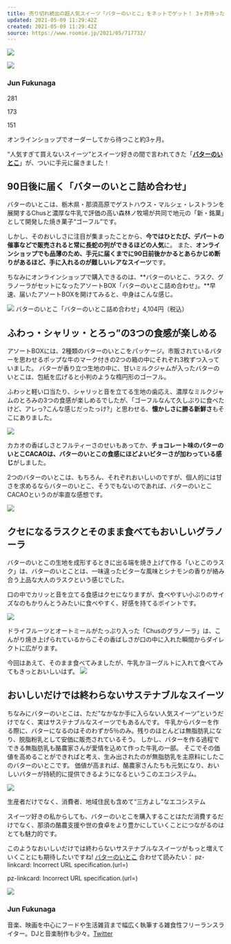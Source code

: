 ```yaml
---
title: 売り切れ続出の超人気スイーツ「バターのいとこ」をネットでゲット！ 3ヶ月待ったその味は最高すぎた…｜マイ定番スタイル
updated: 2021-05-09 11:29:42Z
created: 2021-05-09 11:29:42Z
source: https://www.roomie.jp/2021/05/717732/
---
```


 ![](https://assets.media-platform.com/roomie/dist/images/2021/05/IMG_4353.jpg)

![](https://www.roomie.jp/wp-content/uploads/userphoto/336.jpg)

### Jun Fukunaga

 281

 173

 151

オンラインショップでオーダーしてから待つこと約3ヶ月。

“人気すぎて買えないスイーツ”とスイーツ好きの間で言われてきた「**[バターのいとこ](https://butternoitoko.com/)**」が、ついに手元に届きました！

## 90日後に届く「バターのいとこ詰め合わせ」

バターのいとこは、栃木県・那須高原でゲストハウス・マルシェ・レストランを展開するChusと濃厚な牛乳で評価の高い森林ノ牧場が共同で地元の「新・銘菓」として開発した焼き菓子“ゴーフル”です。

しかし、そのおいしさに注目が集まったことから、**今ではひとたび、デパートの催事などで販売されると常に長蛇の列ができるほどの人気**に。
また、**オンラインショップでも品薄のため、手元に届くまでに90日前後かかるとあらかじめ断りがあるほど、手に入れるのが難しいレアなスイーツ**です。

ちなみにオンラインショップで購入できるのは、**バターのいとこ、ラスク、グラノーラがセットになったアソートBOX「バターのいとこ詰め合わせ」。**早速、届いたアソートBOXを開けてみると、中身はこんな感じ。

![](https://assets.media-platform.com/roomie/dist/images/2021/05/IMG_4350.jpg)
バターのいとこ「バターのいとこ詰め合わせ」4,104円（税込）

## ふわっ・シャリッ・とろっ”の3つの食感が楽しめる

アソートBOXには、2種類のバターのいとこをパッケージ。市販されているバターを思わせるポップな牛のマーク付きの2つの箱の中にそれぞれ3枚ずつ入っていました。
バターが香り立つ生地の中に、甘いミルクジャムが入ったバターのいとこは、包紙を広げると小判のような楕円形のゴーフル。

ふわッと軽い口当たり、シャリッと音を立てる生地の歯応え、濃厚なミルクジャムのとろみの3つの食感が楽しめるでしたが、「ゴーフルなんて久しぶりに食べたけど、アレっ?こんな感じだったっけ?」と思わせる、**懐かしさに勝る新鮮さ**もそこにありました。

![](https://assets.media-platform.com/roomie/dist/images/2021/05/IMG_4351.jpg)

カカオの香ばしさとフルティーさのせいもあってか、**チョコレート味のバターのいとこCACAOは、バターのいとこの食感にほどよいビターさが加わっている感じ**がしました。

2つのバターのいとこは、もちろん、それぞれおいしいのですが、個人的には甘さを求めるならバターのいとこ、そうでもないのであれば、バターのいとこCACAOというのが率直な感想です。

![](https://assets.media-platform.com/roomie/dist/images/2021/05/IMG_4357.jpg)

## クセになるラスクとそのまま食べてもおいしいグラノーラ

バターのいとこの生地を成形するときに出る端を焼き上げて作る「いとこのラスク」は、バターのいとことは、一味違ったビターな風味とシナモンの香りが絡み合う上品な大人のラスクという感じでした。

口の中でカリッと音を立てる食感はクセになりますが、食べやすい小ぶりのサイズなのもかりんとうみたいに食べやすく、好感を持てるポイントです。

![](https://assets.media-platform.com/roomie/dist/images/2021/05/IMG_4354-2.jpg)

ドライフルーツとオートミールがたっぷり入った「Chusのグラノーラ」は、こんがり焼き上げられているからこその香ばしさが口の中に入れた瞬間からダイレクトに広がります。

今回はあえて、そのまま食べてみましたが、牛乳かヨーグルトに入れて食べてみてもきっとおいしいはず。
![](https://assets.media-platform.com/roomie/dist/images/2021/05/IMG_4356.jpg)

## おいしいだけでは終わらないサステナブルなスイーツ

ちなみにバターのいとこは、ただ”なかなか手に入らない人気スイーツ”というだけでなく、実はサステナブルなスイーツでもあるんです。
牛乳からバターを作る際に、バターになるのはそのわずか5％のみ。残りのほとんどは無脂肪乳になり、脱脂粉乳として安価に販売されているそう。
しかし、バターを作る過程でできる無脂肪乳も酪農家さんが愛情を込めて作った牛乳の一部。
そこでその価値を高めることができればと考え、生み出されたのが無脂肪乳を主原料にしたこのバターのいとこです。
価値が高まれば、酪農家さんたちも元気になり、おいしいバターが持続的に提供できるようになるというこのエコシステム。

![](https://assets.media-platform.com/roomie/dist/images/2021/05/img_good_graph.jpg)

生産者だけでなく、消費者、地域住民も含めて“三方よし”なエコシステム

スイーツ好きの私からしても、バターのいとこを購入することはただ消費するだけでなく、那須の酪農支援や世の食卓をより豊かにしていくことにつながるのはとても魅力的です。

このようなおいしいだけでは終わらないサステナブルなスイーツがもっと増えていくことにも期待したいですね!
[バターのいとこ](https://butternoitoko.com/)
合わせて読みたい：
pz-linkcard: Incorrect URL specification.(url=)

pz-linkcard: Incorrect URL specification.(url=)

![](https://www.roomie.jp/wp-content/uploads/userphoto/336.jpg)

### Jun Fukunaga

音楽、映画を中心にフードや生活雑貨まで幅広く執筆する雑食性フリーランスライター。DJと音楽制作も少々。[Twitter](https://twitter.com/ladycitizen69)